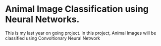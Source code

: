 # Animal Image Classification using Neural Networks.
This is my last year on going project. In this project, Animal Images will be classified using Convoltionary Neural Network
